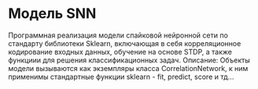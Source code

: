 # Модель SNN
Программная реализация модели спайковой нейронной сети по стандарту библиотеки Sklearn, включающая в себя корреляционное кодирование входных данных, обучение на основе STDP, а также функциии для решения классификационных задач.
Описание: Объекты модели вызываются как экземпляры класса CorrelationNetwork, к ним применимы стандартные функции sklearn - fit, predict, score и тд... 

